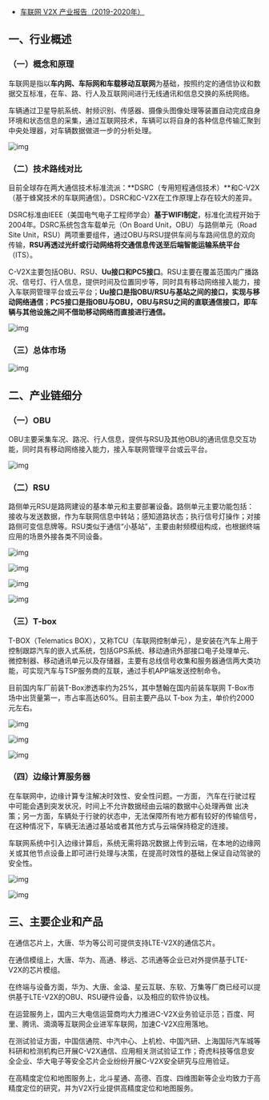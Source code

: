 - [车联网 V2X 产业报告（2019-2020年）](https://zhuanlan.zhihu.com/p/166310063)

## 一、行业概述

### （一）概念和原理

车联网是指以**车内网、车际网和车载移动互联网**为基础，按照约定的通信协议和数据交互标准，在车、路、行人及互联网间进行无线通讯和信息交换的系统网络。

车辆通过卫星导航系统、射频识别、传感器、摄像头图像处理等装置自动完成自身环境和状态信息的采集，通过互联网技术，车辆可以将自身的各种信息传输汇聚到中央处理器，对车辆数据做进一步的分析处理。

![img](https://pic3.zhimg.com/80/v2-9a67cea821bb66bcf0705462c0d9a35a_720w.jpg)

### （二）技术路线对比

目前全球存在两大通信技术标准流派：**DSRC（专用短程通信技术）**和C-V2X（基于蜂窝技术的车联网通信）。DSRC和C-V2X在工作原理上存在较大的差异。

DSRC标准由IEEE（美国电气电子工程师学会）**基于WIFI制定**，标准化流程开始于2004年。DSRC系统包含车载单元（On Board Unit，OBU）与路侧单元（Road Site  Unit，RSU）两项重要组件，通过OBU与RSU提供车间与车路间信息的双向传输，**RSU再透过光纤或行动网络将交通信息传送至后端智能运输系统平台**（ITS）。

C-V2X主要包括OBU、RSU、**Uu接口和PC5接口**。RSU主要在覆盖范围内广播路况、信号灯、行人信息，提供时间及位置同步等，同时具有移动网络接入能力，接入车联网管理平台或云平台；**Uu接口是指OBU/RSU与基站之间的接口，实现与移动网络通信**；**PC5接口是指OBU与OBU，OBU与RSU之间的直联通信接口，即车辆与其他设施之间不借助移动网络而直接进行通信。**

![img](https://pic3.zhimg.com/80/v2-05b8826adc11a322bfe92a40049cc1da_720w.jpg)

### （三）总体市场

![img](https://pic1.zhimg.com/80/v2-9cefdea1cd7a777893db3fe2c9d57f00_720w.jpg)

## 二、产业链细分

### （一）OBU

OBU主要采集车况、路况、行人信息，提供与RSU及其他OBU的通讯信息交互功能，同时具有移动网络接入能力，接入车联网管理平台或云平台。

![img](https://pic3.zhimg.com/80/v2-03a98d526b9b2897481e9bda74214ea2_720w.jpg)

### （二）RSU

路侧单元RSU是路网建设的基本单元和主要部署设备。路侧单元主要功能包括：接收与发送数据，作为车联网信息中转站；感知道路状态；执行信号灯操作；对接路侧可变信息牌等。RSU类似于通信“小基站”，主要由射频模组构成，也根据终端应用的场景外接各类不同设备。

![img](https://pic3.zhimg.com/80/v2-a9f92f0604f256948b140a7215b9cdb2_720w.jpg)

![img](https://pic2.zhimg.com/80/v2-5b393ace271190c7c7ae214f97986079_720w.jpg)

![img](https://pic3.zhimg.com/80/v2-b6ee085958da72f972233b28010dc8ca_720w.jpg)

![img](https://pic2.zhimg.com/80/v2-328cfc5945e5e05f9b505a1e5cf22ad1_720w.jpg)

### （三）T-box

T-BOX（Telematics  BOX），又称TCU（车联网控制单元），是安装在汽车上用于控制跟踪汽车的嵌入式系统，包括GPS系统、移动通讯外部接口电子处理单元、微控制器、移动通讯单元以及存储器，主要有总线信号收集和服务器通信两大类功能，可实现汽车与TSP服务商的互联，通过手机APP端发送控制命令。

目前国内车厂前装T-Box渗透率约为25%，其中慧翰在国内前装车联网 T-Box市场中出货量第一，市占率高达60%。目前主要产品以 T-box 为主，单价约2000元左右。

![img](https://pic2.zhimg.com/80/v2-8e6928b94b39001b3cfde785aa61b1e5_720w.jpg)

![img](https://pic4.zhimg.com/80/v2-ad39d030e87e9f2d013403bab5bafecf_720w.jpg)

![img](https://pic2.zhimg.com/80/v2-61082eed39fccc1c563fd40205af3b09_720w.jpg)

### （四）边缘计算服务器

在车联网中，边缘计算专注解决时效性、安全性问题。一方面， 汽车在行驶过程中可能会遇到突发状况，时间上不允许数据经由云端的数据中心处理再做  出决策；另一方面，车辆处于行驶的状态中，无法保障所有地方都有较好的传输信号，在这种情况下，车辆无法通过基站或者其他方式与云端保持稳定的连接。

车联网系统中引入边缘计算后，系统无需将路况数据上传到云端，在本地的边缘网关或其他节点设备上即可进行处理与决策，在提高时效性的基础上保证自动驾驶的安全性。

![img](https://pic1.zhimg.com/80/v2-6e25a596c88e469aced31d6690a15d18_720w.jpg)

![img](https://pic1.zhimg.com/80/v2-5bd203d2cbac3f0911d866a9a5f997f0_720w.jpg)

## 三、主要企业和产品

在通信芯片上，大唐、华为等公司可提供支持LTE-V2X的通信芯片。

在通信模组上，大唐、华为、高通、移远、芯讯通等企业已对外提供基于LTE-V2X的芯片模组。

在终端与设备方面，华为、大唐、金溢、星云互联、东软、万集等厂商已经可以提供基于LTE-V2X的OBU、RSU硬件设备，以及相应的软件协议栈。

在运营服务上，国内三大电信运营商均大力推进C-V2X业务验证示范；百度、阿里、腾讯、滴滴等互联网企业进军车联网，加速C-V2X应用落地。

在测试验证方面，中国信通院、中汽中心、上机检、中国汽研、上海国际汽车城等科研和检测机构已开展C-V2X通信、应用相关测试验证工作；奇虎科技等信息安全企业、华大电子等安全芯片企业纷纷开展C-V2X安全研究与应用验证。

在高精度定位和地图服务上，北斗星通、高德、百度、四维图新等企业均致力于高精度定位的研究，并为V2X行业提供高精度定位和地图服务。